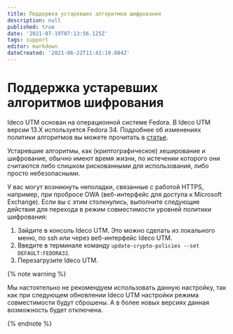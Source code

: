 ```yaml
---
title: Поддержка устаревших алгоритмов шифрования
description: null
published: true
date: '2021-07-19T07:13:56.125Z'
tags: support
editor: markdown
dateCreated: '2021-06-22T11:41:19.084Z'
---
```


# Поддержка устаревших алгоритмов шифрования

Ideco UTM основан на операционной системе Fedora.  В Ideco UTM версии 13.X используется Fedora 34. Подробнее об изменениях политики алгоритмов вы можете прочитать в [статье](https://fedoraproject.org/wiki/Changes).

Устаревшие алгоритмы, как \(криптографическое\) хеширование и шифрование, обычно имеют время жизни, по истечении которого они считаются либо слишком рискованными для использования, либо просто небезопасными.

У вас могут возникнуть неполадки, связанные с работой HTTPS, например, при пробросе OWA \(веб-интерфейс для доступа к Microsoft Exchange\). Если вы с этим столкнулись, выполните следующие действия для перехода в режим совместимости уровней политики шифрования:

1. Зайдите в консоль Ideco UTM. Это можно сделать из локального меню, по ssh или через веб-интерфейс Ideco UTM.
2. Введите в терминале команду `update-crypto-policies --set DEFAULT:FEDORA32`.
3. Перезагрузите Ideco UTM.

{% note warning %}

Мы настоятельно не рекомендуем использовать данную настройку, так как при следующем обновлении Ideco UTM настройки режима совместимости будут сброшены. А в более новых версиях данная возможность будет отключена.

{% endnote %}

